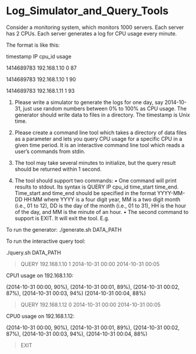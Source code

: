 # Log_Simulator_and_Query_Tools

Consider a monitoring system, which monitors 1000 servers. Each server has 2 CPUs. Each server generates a log for CPU usage every minute. 


The format is like this:

timestamp   IP       cpu_id     usage

1414689783 192.168.1.10 0 87

1414689783 192.168.1.10 1 90

1414689783 192.168.1.11 1 93

1.	Please write a simulator to generate the logs for one day, say 2014-10-31, just use random numbers between 0% to 100% as CPU usage. The generator should write data to files in a directory.  The timestamp is Unix time.

2.	Please create a command line tool which takes a directory of data files as a parameter and lets you query CPU usage for a specific CPU in a given time period. It is an interactive command line tool which reads a user’s commands from stdin. 

3.	The tool may take several minutes to initialize, but the query result should be returned within 1 second.

4.	The tool should support two commands:
•	One command will print results to stdout. Its syntax is QUERY IP cpu_id time_start time_end. Time_start and time_end should be specified in the format YYYY-MM-DD HH:MM where YYYY is a four digit year, MM is a two digit month (i.e., 01 to 12), DD is the day of the month (i.e., 01 to 31), HH is the hour of the day, and MM is the minute of an hour. 
•	The second command to support is EXIT.  It will exit the tool.
E.g.

To run the generator:
./generate.sh DATA_PATH

To run the interactive query tool:


./query.sh DATA_PATH

>QUERY 192.168.1.10 1 2014-10-31 00:00 2014-10-31 00:05

CPU1 usage on 192.168.1.10:

(2014-10-31 00:00, 90%), (2014-10-31 00:01, 89%), (2014-10-31 00:02, 87%), (2014-10-31 00:03,  94%) (2014-10-31 00:04, 88%)

>QUERY 192.168.1.12 0 2014-10-31 00:00 2014-10-31 00:05

CPU0 usage on 192.168.1.12:

(2014-10-31 00:00, 90%), (2014-10-31 00:01, 89%), (2014-10-31 00:02, 87%), (2014-10-31 00:03,  94%), (2014-10-31 00:04, 88%)

>EXIT

